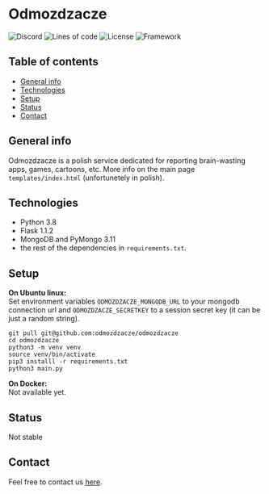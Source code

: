 # Odmozdzacze
![Discord](https://img.shields.io/discord/788341540438933554?color=%237289DA&label=discord&logo=discord&logoColor=%23ffffff)
![Lines of code](https://img.shields.io/tokei/lines/github/odmozdzacze/odmozdzacze)
![License](https://img.shields.io/github/license/odmozdzacze/odmozdzacze)
![Framework](https://img.shields.io/badge/built_with-flask-informational)

## Table of contents
  - [General info](#general-info)
  - [Technologies](#technologies)
  - [Setup](#setup)
  - [Status](#status)
  - [Contact](#contact)

## General info
Odmozdzacze is a polish service dedicated for reporting brain-wasting apps, games, cartoons, etc.
More info on the main page `templates/index.html` (unfortunetely in polish).

## Technologies
- Python 3.8
- Flask 1.1.2
- MongoDB and PyMongo 3.11  
- the rest of the dependencies in `requirements.txt`.
  
## Setup
**On Ubuntu linux:**  
Set environment variables `ODMOZDZACZE_MONGODB_URL` to your mongodb connection url and `ODMOZDZACZE_SECRETKEY` to a session secret key (it can be just a random string).
```
git pull git@github.com:odmozdzacze/odmozdzacze
cd odmozdzacze
python3 -m venv venv
source venv/bin/activate
pip3 installl -r requirements.txt
python3 main.py
```
**On Docker:**  
Not available yet.

## Status
Not stable

## Contact
Feel free to contact us [here](https://docs.google.com/forms/d/e/1FAIpQLSclAWhzF7YhCIZqWfmHAMA1Y-f6VHzqV2qb75RPhDT4m2ubVQ/viewform?usp=sf_link).
